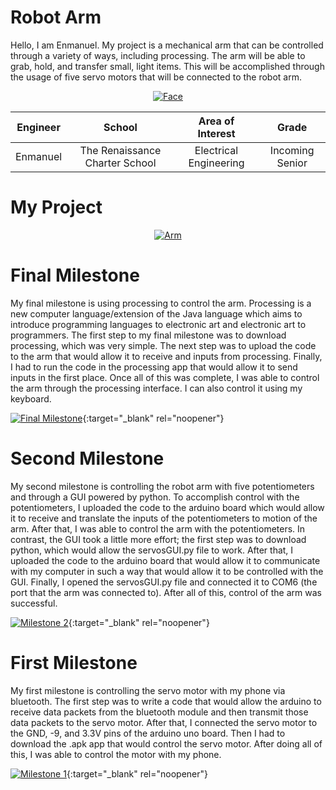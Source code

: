﻿# Robot Arm

Hello, I am Enmanuel. My project is a mechanical arm that can be controlled through a variety of ways, including processing. The arm will be able to grab, hold, and transfer small, light items. This will be accomplished through the usage of five servo motors that will be connected to the robot arm.

<p align="center">
  <a href="https://ibb.co/8zCDMN4"><img src="https://i.ibb.co/DGJD4zg/Face.jpg" alt="Face" border="0"></a>
</p>

| **Engineer** | **School** | **Area of Interest** | **Grade** |
|:--:|:--:|:--:|:--:|
| Enmanuel | The Renaissance Charter School | Electrical Engineering | Incoming Senior

# My Project

<p align="center">
  <a href="https://ibb.co/zfzqFBn"><img src="https://i.ibb.co/Jk9DqGB/Arm.jpg" alt="Arm" border="0"></a>
</p>

# Final Milestone
My final milestone is using processing to control the arm. Processing is a new computer language/extension of the Java language which aims to introduce programming languages to electronic art and electronic art to programmers. The first step to my final milestone was to download processing, which was very simple. The next step was to upload the code to the arm that would allow it to receive and inputs from processing. Finally, I had to run the code in the processing app that would allow it to send inputs in the first place. Once all of this was complete, I was able to control the arm through the processing interface. I can also control it using my keyboard.

[![Final Milestone](https://res.cloudinary.com/marcomontalbano/image/upload/v1612573869/video_to_markdown/images/youtube--F7M7imOVGug-c05b58ac6eb4c4700831b2b3070cd403.jpg )](https://www.youtube.com/watch?v=F7M7imOVGug&feature=emb_logo "Final Milestone"){:target="_blank" rel="noopener"}

# Second Milestone
My second milestone is controlling the robot arm with five potentiometers and through a GUI powered by python. To accomplish control with the potentiometers, I uploaded the code to the arduino board which would allow it to receive and translate the inputs of the potentiometers to motion of the arm. After that, I was able to control the arm with the potentiometers. In contrast, the GUI took a little more effort; the first step was to download python, which would allow the servosGUI.py file to work. After that, I uploaded the code to the arduino board that would allow it to communicate with my computer in such a way that would allow it to be controlled with the GUI. Finally, I opened the servosGUI.py file and connected it to COM6 (the port that the arm was connected to). After all of this, control of the arm was successful.

[![Milestone 2](https://res.cloudinary.com/marcomontalbano/image/upload/v1657898837/video_to_markdown/images/youtube--Uyg9Bej54NE-c05b58ac6eb4c4700831b2b3070cd403.jpg)](https://youtu.be/Uyg9Bej54NE "Milestone 2"){:target="_blank" rel="noopener"}

# First Milestone
My first milestone is controlling the servo motor with my phone via bluetooth. The first step was to write a code that would allow the arduino to receive data packets from the bluetooth module and then transmit those data packets to the servo motor. After that, I connected the servo motor to the GND, -9, and 3.3V pins of the arduino uno board. Then I had to download the .apk app that would control the servo motor. After doing all of this, I was able to control the motor with my phone.

[![Milestone 1](https://res.cloudinary.com/marcomontalbano/image/upload/v1657377720/video_to_markdown/images/youtube--TEca-ZLHSUo-c05b58ac6eb4c4700831b2b3070cd403.jpg)](https://youtu.be/TEca-ZLHSUo "Milestone 1"){:target="_blank" rel="noopener"}

